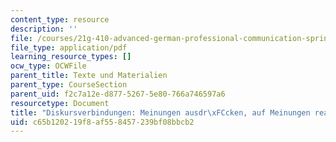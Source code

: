 ```yaml
---
content_type: resource
description: ''
file: /courses/21g-410-advanced-german-professional-communication-spring-2017/c65b120219f8af558457239bf08bbcb2_21G_410s17_W02_M03.pdf
file_type: application/pdf
learning_resource_types: []
ocw_type: OCWFile
parent_title: Texte und Materialien
parent_type: CourseSection
parent_uid: f2c7a12e-d877-5267-5e80-766a746597a6
resourcetype: Document
title: "Diskursverbindungen: Meinungen ausdr\xFCcken, auf Meinungen reagieren"
uid: c65b1202-19f8-af55-8457-239bf08bbcb2
---
```

